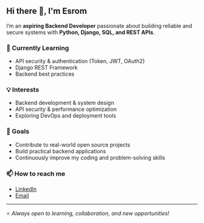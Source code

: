 ## Hi there 👋, I'm Esrom  

I’m an **aspiring Backend Developer** passionate about building reliable and secure systems with **Python, Django, SQL, and REST APIs**.  

### 🌱 Currently Learning
- API security & authentication (Token, JWT, OAuth2)  
- Django REST Framework  
- Backend best practices  

### 💡 Interests
- Backend development & system design  
- API security & performance optimization  
- Exploring DevOps and deployment tools  

### 🚀 Goals
- Contribute to real-world open source projects  
- Build practical backend applications  
- Continuously improve my coding and problem-solving skills  

### 📫 How to reach me
- [LinkedIn](https://www.linkedin.com/in/esrom-tadesse-389675331)  
- [Email](mailto:tadesseesrom142@gmail.com)  

---
⭐️ *Always open to learning, collaboration, and new opportunities!*  

